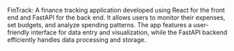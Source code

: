 FinTrack: A finance tracking application developed using React for the front end and FastAPI for the back end. It allows users to monitor their expenses, set budgets, and analyze spending patterns. The app features a user-friendly interface for data entry and visualization, while the FastAPI backend efficiently handles data processing and storage.
